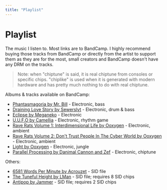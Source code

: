 ```yaml
---
title: "Playlist"
---
```


# Playlist

The music I listen to. Most links are to BandCamp. I highly recommend buying those tracks from BandCamp or directly from the artist to support them as they are for the most, small creators and BandCamp doesn't have any DRM on the tracks.

> Note: when "chiptune" is said, it is real chiptune from consoles or specific chips. "chiplike" is used when it is generated with modern hardware and has pretty much nothing to do with real chiptune.

Albums & tracks available on BandCamp:

 - [Phantasmagoria by Mr. Bill](https://mrbill.bandcamp.com/album/phantasmagoria) - Electronic, bass
 - [Draining Love Story by Sewerslvt](https://geometriclullaby.bandcamp.com/album/draining-love-story) - Electronic, drum & bass
 - [Eclipse by Meganeko](https://meganeko.bandcamp.com/album/eclipse) - Electronic
 - [U.U.F.O by Camellia](https://cametek.bandcamp.com/album/u-u-f-o) - Electronic, rhythm game
 - [Rave Rats Volume 1: Interdimensional Life by Ooxygen](https://ooxygen.bandcamp.com/track/rave-rats-volume-1-interdimensional-life) - Electronic, ambient
 - [Rave Rats Volume 2: Don't Trust People In The Cyber World by Ooxygen](https://ooxygen.bandcamp.com/track/rave-rats-volume-2-dont-trust-people-in-the-cyber-world) - Electronic, ambient
 - [Light by Ooxygen](https://ooxygen.bandcamp.com/album/light) - Electronic, jungle
 - [Parallel Processing by Danimal Cannon and Zef](https://danimalcannon.bandcamp.com/album/parallel-processing) - Electronic, chiptune

Others:
 - [6581 Words Per Minute by Acrouzet](https://sid.jae.su/6581_Words_per_Minute.sid) - SID file
 - [The Tuneful Height by LMan](https://sid.jae.su/exotic/The_Tuneful_Eight_8SID.sid) - SID file; requires 8 SID chips
 - [Antipop by Jammer](https://sid.jae.su/exotic/Stereo%202SID/Jammer/Antipop_2SID.sid) - SID file; requires 2 SID chips
